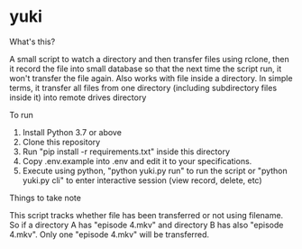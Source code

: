 # yuki

What's this?

A small script to watch a directory and then transfer files using rclone, then it record the file into small database so that the next time the script run, it won't transfer the file again.
Also works with file inside a directory.
In simple terms, it transfer all files from one directory (including subdirectory files inside it) into remote drives directory

To run
1. Install Python 3.7 or above
2. Clone this repository
3. Run "pip install -r requirements.txt" inside this directory
4. Copy .env.example into .env and edit it to your specifications.
5. Execute using python, "python yuki.py run" to run the script or "python yuki.py cli" to enter interactive session (view record, delete, etc)

Things to take note

This script tracks whether file has been transferred or not using filename. So if a directory A has "episode 4.mkv" and directory B has also "episode 4.mkv". Only one "episode 4.mkv" will be transferred.
